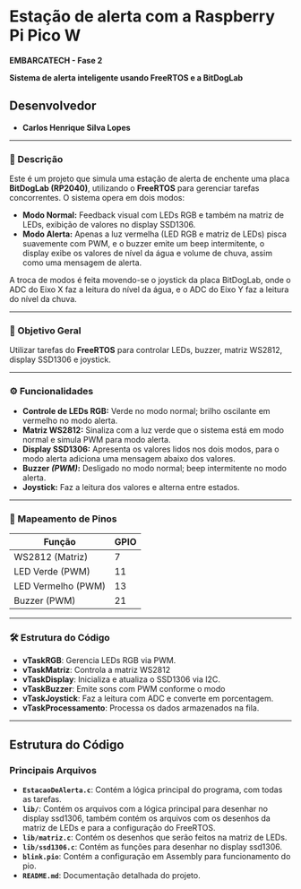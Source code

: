 # Estação de alerta com a Raspberry Pi Pico W
**EMBARCATECH - Fase 2**

**Sistema de alerta inteligente usando FreeRTOS e a BitDogLab**

## Desenvolvedor
- **Carlos Henrique Silva Lopes**

---

### 📄 Descrição

Este é um projeto que simula uma estação de alerta de enchente uma placa **BitDogLab (RP2040)**, utilizando o **FreeRTOS** para gerenciar tarefas concorrentes. O sistema opera em dois modos:

* **Modo Normal:** Feedback visual com LEDs RGB e também na matriz de LEDs, exibição de valores no display SSD1306.
* **Modo Alerta:** Apenas a luz vermelha (LED RGB e matriz de LEDs) pisca suavemente com PWM, e o buzzer emite um beep intermitente,
o display exibe os valores de nível da água e volume de chuva, assim como uma mensagem de alerta.

A troca de modos é feita movendo-se o joystick da placa BitDogLab, onde o ADC do Eixo X faz a leitura do nível da água, e o ADC do Eixo Y faz a leitura do nível da chuva.

---

### 🎯 Objetivo Geral

Utilizar tarefas do **FreeRTOS** para controlar LEDs, buzzer, matriz WS2812, display SSD1306 e joystick.

---

### ⚙️ Funcionalidades

* **Controle de LEDs RGB:** Verde no modo normal; brilho oscilante em vermelho no modo alerta.
* **Matriz WS2812:** Sinaliza com a luz verde que o sistema está em modo normal e simula PWM para modo alerta.
* **Display SSD1306:** Apresenta os valores lidos nos dois modos, para o modo alerta adiciona uma mensagem abaixo dos valores.
* **Buzzer *(PWM)*:** Desligado no modo normal; beep intermitente no modo alerta.
* **Joystick:** Faz a leitura dos valores e alterna entre estados.

---

### 📌 Mapeamento de Pinos

| Função             | GPIO |
| ------------------ | ---- |
| WS2812 (Matriz)    | 7    |
| LED Verde (PWM)    | 11   |
| LED Vermelho (PWM) | 13   |
| Buzzer (PWM)       | 21   |

---

### 🛠️ Estrutura do Código

* **vTaskRGB**: Gerencia LEDs RGB via PWM.
* **vTaskMatriz**: Controla a matriz WS2812
* **vTaskDisplay**: Inicializa e atualiza o SSD1306 via I2C.
* **vTaskBuzzer**: Emite sons com PWM conforme o modo
* **vTaskJoystick**: Faz a leitura com ADC e converte em porcentagem.
* **vTaskProcessamento**: Processa os dados armazenados na fila.

---

## Estrutura do Código

### Principais Arquivos
- **`EstacaoDeAlerta.c`**: Contém a lógica principal do programa, com todas as tarefas.
- **`lib/`**: Contém os arquivos com a lógica principal para desenhar no display ssd1306, também contém os arquivos com os desenhos da matriz de LEDs e para a configuração do FreeRTOS.
- **`lib/matriz.c`**:  Contém os desenhos que serão feitos na matriz de LEDs.
- **`lib/ssd1306.c`**: Contém as funções para desenhar no display ssd1306.
- **`blink.pio`**: Contém a configuração em Assembly para funcionamento do pio.
- **`README.md`**: Documentação detalhada do projeto.
